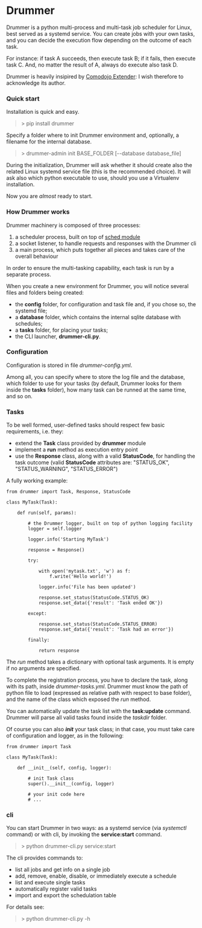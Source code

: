 # Drummer

Drummer is a python multi-process and multi-task job scheduler for Linux, best served as a systemd service. You can create jobs with your own tasks, and you can decide the execution flow depending on the outcome of each task.

For instance: if task A succeeds, then execute task B; if it fails, then execute task C. And, no matter the result of A, always do execute also task D.

Drummer is heavily insipired by [Comodojo Extender](https://github.com/comodojo): I wish therefore to acknowledge its author.


### Quick start

Installation is quick and easy.

> \> pip install drummer

Specify a folder where to init Drummer environment and, optionally, a filename for the internal database.

> \> drummer-admin init BASE_FOLDER [--database database_file]

During the initialization, Drummer will ask whether it should create also the related Linux systemd service file (this is the recommended choice). It will ask also which python executable to use, should you use a Virtualenv installation.

Now you are *almost* ready to start.


### How Drummer works

Drummer machinery is composed of three processes:
1. a scheduler process, built on top of [sched module](https://docs.python.org/3/library/sched.html "Python Event Scheduler")
2. a socket listener, to handle requests and responses with the Drummer cli
3. a main process, which puts together all pieces and takes care of the overall behaviour

In order to ensure the multi-tasking capability, each task is run by a separate process.

When you create a new environment for Drummer, you will notice several files and folders being created:
- the **config** folder, for configuration and task file and, if you chose so, the systemd file;
- a **database** folder, which contains the internal sqlite database with schedules;
- a **tasks** folder, for placing your tasks;
- the CLI launcher, **drummer-cli.py**.


### Configuration

Configuration is stored in file *drummer-config.yml*.

Among all, you can specify where to store the log file and the database, which folder to use for your tasks (by default, Drummer looks for them inside the **tasks** folder), how many task can be runned at the same time, and so on.


### Tasks

To be well formed, user-defined tasks should respect few basic requirements, i.e. they:
- extend the **Task** class provided by **drummer** module
- implement a **run** method as execution entry point
- use the **Response** class, along with a valid **StatusCode**, for handling the task outcome (valid **StatusCode** attributes are: "STATUS_OK", "STATUS_WARNING", "STATUS_ERROR")

A fully working example:

```
from drummer import Task, Response, StatusCode

class MyTask(Task):

    def run(self, params):

        # the Drummer logger, built on top of python logging facility
        logger = self.logger

        logger.info('Starting MyTask')

        response = Response()

        try:

            with open('mytask.txt', 'w') as f:
                f.write('Hello world!')

            logger.info('File has been updated')

            response.set_status(StatusCode.STATUS_OK)
            response.set_data({'result': 'Task ended OK'})

        except:

            response.set_status(StatusCode.STATUS_ERROR)
            response.set_data({'result': 'Task had an error'})

        finally:

            return response
```

The *run* method takes a dictionary with optional task arguments. It is empty if no arguments are specified.

To complete the registration process, you have to declare the task, along with its path, inside *drummer-tasks.yml*. Drummer must know the path of python file to load (expressed as relative path with respect to base folder), and the name of the class which exposed the *run* method.

You can automatically update the task list with the **task:update** command. Drummer will parse all valid tasks found inside the *taskdir* folder.

Of course you can also *__init__* your task class; in that case, you must take care of configuration and logger, as in the following:

```
from drummer import Task

class MyTask(Task):

    def __init__(self, config, logger):

        # init Task class
        super().__init__(config, logger)

        # your init code here
        # ...

```

### cli

You can start Drummer in two ways: as a systemd service (via *systemctl* command) or with cli, by invoking the **service:start** command.

> \> python drummer-cli.py service:start

The cli provides commands to:
- list all jobs and get info on a single job
- add, remove, enable, disable, or immediately execute a schedule
- list and execute single tasks
- automatically register valid tasks
- import and export the schedulation table

For details see:

> \> python drummer-cli.py -h
